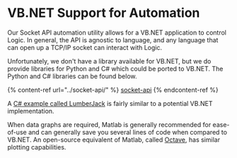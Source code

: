 # VB.NET Support for Automation

Our Socket API automation utility allows for a VB.NET application to control Logic. In general, the API is agnostic to language, and any language that can open up a TCP/IP socket can interact with Logic.

Unfortunately, we don't have a library available for VB.NET, but we do provide libraries for Python and C# which could be ported to VB.NET. The Python and C# libraries can be found below.

{% content-ref url="../socket-api/" %}
[socket-api](../socket-api/)
{% endcontent-ref %}

A [C# example called LumberJack](https://github.com/DuckPaddle/LumberJack-for-Saleae) is fairly similar to a potential VB.NET implementation.

When data graphs are required, Matlab is generally recommended for ease-of-use and can generally save you several lines of code when compared to VB.NET. An open-source equivalent of Matlab, called [Octave](https://www.gnu.org/software/octave/), has similar plotting capabilities.&#x20;
